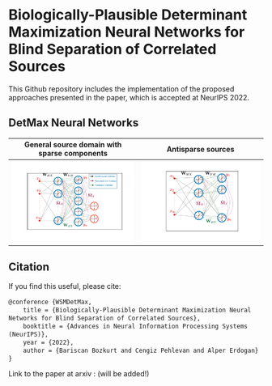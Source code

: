 # Biologically-Plausible Determinant Maximization Neural Networks for Blind Separation of Correlated Sources

This Github repository includes the implementation of the proposed approaches presented in the paper, which is accepted at NeurIPS 2022.

## DetMax Neural Networks

General source domain with sparse components            |  Antisparse sources
:-------------------------:|:-------------------------:
![Sample Network Figures](./Figures/networkfigurenewsqueezed1.png)   |  ![Sample Network Figures](./Figures/NNantisparsesqueezed1.png)

## Citation
If you find this useful, please cite:
```
@conference {WSMDetMax,
	title = {Biologically-Plausible Determinant Maximization Neural Networks for Blind Separation of Correlated Sources},
	booktitle = {Advances in Neural Information Processing Systems (NeurIPS)},
	year = {2022},
	author = {Bariscan Bozkurt and Cengiz Pehlevan and Alper Erdogan}
}
```
Link to the paper at arxiv : (will be added!)